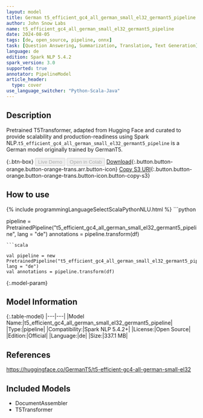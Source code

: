 ```yaml
---
layout: model
title: German t5_efficient_gc4_all_german_small_el32_germant5_pipeline pipeline T5Transformer from GermanT5
author: John Snow Labs
name: t5_efficient_gc4_all_german_small_el32_germant5_pipeline
date: 2024-08-05
tags: [de, open_source, pipeline, onnx]
task: [Question Answering, Summarization, Translation, Text Generation]
language: de
edition: Spark NLP 5.4.2
spark_version: 3.0
supported: true
annotator: PipelineModel
article_header:
  type: cover
use_language_switcher: "Python-Scala-Java"
---
```


## Description

Pretrained T5Transformer, adapted from Hugging Face and curated to provide scalability and production-readiness using Spark NLP.`t5_efficient_gc4_all_german_small_el32_germant5_pipeline` is a German model originally trained by GermanT5.

{:.btn-box}
<button class="button button-orange" disabled>Live Demo</button>
<button class="button button-orange" disabled>Open in Colab</button>
[Download](https://s3.amazonaws.com/auxdata.johnsnowlabs.com/public/models/t5_efficient_gc4_all_german_small_el32_germant5_pipeline_de_5.4.2_3.0_1722816167106.zip){:.button.button-orange.button-orange-trans.arr.button-icon}
[Copy S3 URI](s3://auxdata.johnsnowlabs.com/public/models/t5_efficient_gc4_all_german_small_el32_germant5_pipeline_de_5.4.2_3.0_1722816167106.zip){:.button.button-orange.button-orange-trans.button-icon.button-copy-s3}

## How to use



<div class="tabs-box" markdown="1">
{% include programmingLanguageSelectScalaPythonNLU.html %}
```python

pipeline = PretrainedPipeline("t5_efficient_gc4_all_german_small_el32_germant5_pipeline", lang = "de")
annotations =  pipeline.transform(df)   

```
```scala

val pipeline = new PretrainedPipeline("t5_efficient_gc4_all_german_small_el32_germant5_pipeline", lang = "de")
val annotations = pipeline.transform(df)

```
</div>

{:.model-param}
## Model Information

{:.table-model}
|---|---|
|Model Name:|t5_efficient_gc4_all_german_small_el32_germant5_pipeline|
|Type:|pipeline|
|Compatibility:|Spark NLP 5.4.2+|
|License:|Open Source|
|Edition:|Official|
|Language:|de|
|Size:|337.1 MB|

## References

https://huggingface.co/GermanT5/t5-efficient-gc4-all-german-small-el32

## Included Models

- DocumentAssembler
- T5Transformer